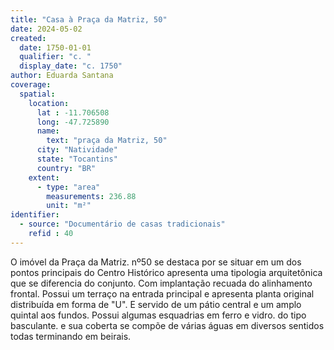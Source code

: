 ```yaml
---
title: "Casa à Praça da Matriz, 50"
date: 2024-05-02
created:
  date: 1750-01-01
  qualifier: "c. "
  display_date: "c. 1750"
author: Eduarda Santana
coverage:
  spatial:
    location:
      lat : -11.706508
      long: -47.725890
      name: 
        text: "praça da Matriz, 50"
      city: "Natividade"
      state: "Tocantins"
      country: "BR"
    extent:
      - type: "area"
        measurements: 236.88
        unit: "m²"
identifier:
  - source: "Documentário de casas tradicionais"
    refid : 40
---
```


O imóvel da Praça da Matriz. nº50 se destaca por se situar em um dos pontos principais do Centro Histórico apresenta uma tipologia arquitetônica que se diferencia do conjunto. Com implantação recuada do alinhamento frontal. Possui um terraço na entrada principal e apresenta planta original distribuída em forma de "U". E servido de um pátio central e um amplo quintal aos fundos. Possui algumas esquadrias em ferro e vidro. do tipo basculante. e sua coberta se compõe de várias águas em diversos sentidos todas terminando em beirais.
